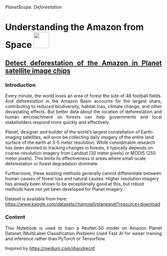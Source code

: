 ###### PlanetScope. Deforestation

# **Understanding the Amazon from Space** <img src="https://eospatial.kz/images/para/1.png" height="50">
##  <p align="justify"> [Detect deforestation of the Amazon in Planet satellite image chips](https://www.kaggle.com/c/planet-understanding-the-amazon-from-space/data)</p> 
 
###  Introduction
<p align="justify">Every minute, the world loses an area of forest the size of 48 football fields. And deforestation in the Amazon Basin
accounts for the largest share, contributing to reduced biodiversity, habitat loss, climate change, and other devastating effects.
But better data about the location of deforestation and human encroachment on forests can help governments and local stakeholders 
respond more quickly and effectively.

Planet, designer and builder of the world’s largest constellation of Earth-imaging satellites, will soon be collecting daily imagery
of the entire land surface of the earth at 3-5 meter resolution. While considerable research has been devoted to tracking changes in forests,
it typically depends on coarse-resolution imagery from Landsat (30 meter pixels) or MODIS (250 meter pixels). This limits its effectiveness
in areas where small-scale deforestation or forest degradation dominate.

Furthermore, these existing methods generally cannot differentiate between human causes of forest loss and natural causes.
Higher resolution imagery has already been shown to be exceptionally good at this, but robust methods have not yet been developed for Planet imagery.</p>


Dataset is available from here: https://www.kaggle.com/datasets/rhammell/planesnet?resource=download </p>

### Content
<p align="justify">This Notebook is used to train a ResNet-50 model on Amazon Planet Dataset (MultiLabel Classification Problem)
Used Fast AI for eaiser training and inference rather than PyTorch or Tensorflow.

Inspired by https://medium.com/@andrecnf



